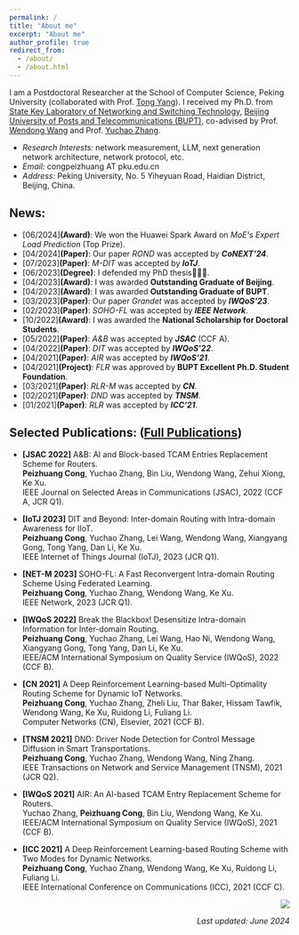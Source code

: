 ```yaml
---
permalink: /
title: "About me"
excerpt: "About me"
author_profile: true
redirect_from: 
  - /about/
  - /about.html
---
```


  I am a Postdoctoral Researcher at the School of Computer Science, Peking University (collaborated with Prof. [Tong Yang](https://yangtonghome.github.io/)). I received my Ph.D. from [State Key Laboratory of Networking and Switching Technology](https://sklnst-en.bupt.edu.cn/), [Beijing University of Posts and Telecommunications (BUPT)](https://www.bupt.edu.cn/index.htm), co-advised by Prof. [Wendong Wang](https://teacher.bupt.edu.cn/wangwendong/) and Prof. [Yuchao Zhang](http://yuchaozhang.weebly.com/). 
- *Research Interests:* network measurement, LLM, next generation network architecture, network protocol, etc.
- *Email:* congpeizhuang AT pku.edu.cn
- *Address:* Peking University, No. 5 Yiheyuan Road, Haidian District, Beijing, China.


## News: 
- [06/2024]**(Award)**: We won the Huawei Spark Award on *MoE's Expert Load Prediction* (Top Prize).
- [04/2024]**(Paper)**: Our paper *ROND* was accepted by ***CoNEXT'24***. 
- [07/2023]**(Paper)**: *M-DIT* was accepted by ***IoTJ***. 
- [06/2023]**(Degree)**: I defended my PhD thesis👨🏻‍🎓.
- [04/2023]**(Award)**: I was awarded **Outstanding Graduate of Beijing**.
- [04/2023]**(Award)**: I was awarded **Outstanding Graduate of BUPT**.
- [03/2023]**(Paper)**: Our paper *Grandet* was accepted by ***IWQoS'23***.
- [02/2023]**(Paper)**: *SOHO-FL* was accepted by ***IEEE Network***.
- [10/2022]**(Award)**: I was awarded the **National Scholarship for Doctoral Students**. 
- [05/2022]**(Paper)**: *A&B* was accepted by ***JSAC*** (CCF A).  
- [04/2022]**(Paper)**: *DIT* was accepted by ***IWQoS'22***.
- [04/2021]**(Paper)**: *AIR* was accepted by ***IWQoS'21***.
- [04/2021]**(Project)**: *FLR* was approved by **BUPT Excellent Ph.D. Student Foundation**.
- [03/2021]**(Paper)**: *RLR-M* was accepted by ***CN***.
- [02/2021]**(Paper)**: *DND* was accepted by ***TNSM***.
- [01/2021]**(Paper)**: *RLR* was accepted by ***ICC'21***.


## Selected Publications: ([Full Publications](/publications/))
- **[JSAC 2022]** A&B: AI and Block-based TCAM Entries Replacement Scheme for Routers.  
  **Peizhuang Cong**, Yuchao Zhang, Bin Liu, Wendong Wang, Zehui Xiong, Ke Xu.  
  IEEE Journal on Selected Areas in Communications (JSAC), 2022 (CCF A, JCR Q1).
  
- **[IoTJ 2023]** DIT and Beyond: Inter-domain Routing with Intra-domain Awareness for IIoT.  
  **Peizhuang Cong**, Yuchao Zhang, Lei Wang, Wendong Wang, Xiangyang Gong, Tong Yang, Dan Li, Ke Xu.  
  IEEE Internet of Things Journal (IoTJ), 2023 (JCR Q1).
  
- **[NET-M 2023]** SOHO-FL: A Fast Reconvergent Intra-domain Routing Scheme Using Federated Learning.  
  **Peizhuang Cong**, Yuchao Zhang, Wendong Wang, Ke Xu.  
  IEEE Network, 2023 (JCR Q1).

- **[IWQoS 2022]** Break the Blackbox! Desensitize Intra-domain Information for Inter-domain Routing.  
  **Peizhuang Cong**, Yuchao Zhang, Lei Wang, Hao Ni, Wendong Wang, Xiangyang Gong, Tong Yang, Dan Li, Ke Xu.  
  IEEE/ACM International Symposium on Quality Service (IWQoS), 2022 (CCF B).
  
- **[CN 2021]** A Deep Reinforcement Learning-based Multi-Optimality Routing Scheme for Dynamic IoT Networks.  
  **Peizhuang Cong**, Yuchao Zhang, Zheli Liu, Thar Baker, Hissam Tawfik, Wendong Wang, Ke Xu, Ruidong Li, Fuliang Li.  
  Computer Networks (CN), Elsevier, 2021 (CCF B).
  
- **[TNSM 2021]** DND: Driver Node Detection for Control Message Diffusion in Smart Transportations.  
  **Peizhuang Cong**, Yuchao Zhang, Wendong Wang, Ning Zhang.  
  IEEE Transactions on Network and Service Management (TNSM), 2021 (JCR Q2).

- **[IWQoS 2021]** AIR: An AI-based TCAM Entry Replacement Scheme for Routers.  
  Yuchao Zhang, **Peizhuang Cong**, Bin Liu, Wendong Wang, Ke Xu.  
  IEEE/ACM International Symposium on Quality Service (IWQoS), 2021 (CCF B).

- **[ICC 2021]** A Deep Reinforcement Learning-based Routing Scheme with Two Modes for Dynamic Networks.  
  **Peizhuang Cong**, Yuchao Zhang, Wendong Wang, Ke Xu, Ruidong Li, Fuliang Li.  
  IEEE International Conference on Communications (ICC), 2021 (CCF C).



<p align='right'><a href="https://clustrmaps.com/site/1boab" title="Visit tracker"><img src="//www.clustrmaps.com/map_v2.png?d=V70tYWiC2S5od54kyB_gryHlu06cB7tlRQksWmTnQzk&cl=ffffff"></a></p>

<p align='right'><i>Last updated: June 2024</i></p>
